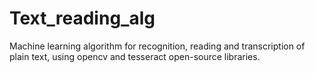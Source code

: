 # Text_reading_alg
Machine learning algorithm for recognition, reading and transcription of plain text,
using opencv and tesseract open-source libraries.
